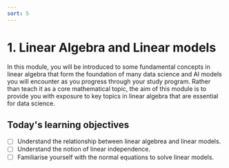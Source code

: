 ```yaml
---
sort: 5
---
```


# 1. Linear Algebra and Linear models

In this module, you will be introduced to some fundamental concepts in linear algebra
that form the foundation of many data science and AI models you will encounter
as you progress through your study program. Rather than teach it as a core mathematical
topic, the aim of this module is to provide you with exposure to key topics in linear
algebra that are essential for data science.

## Today's learning objectives
- [ ] Understand the relationship between linear algebrea and linear models.
- [ ] Understand the notion of linear independence.
- [ ] Familiarise yourself with the normal equations to solve linear models.
